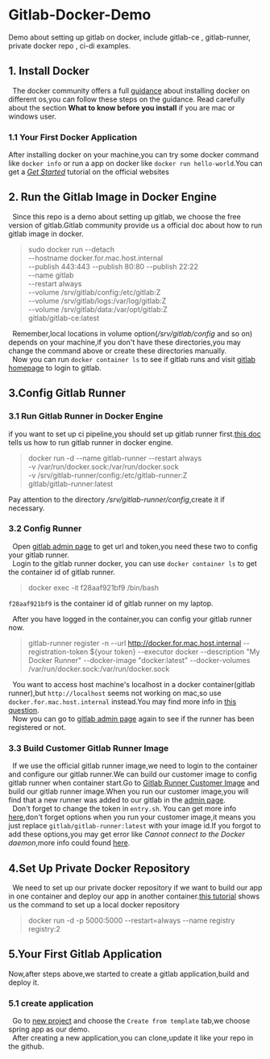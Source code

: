 # Gitlab-Docker-Demo
Demo about setting up gitlab on docker, include gitlab-ce , gitlab-runner, private docker repo , ci-di examples.

## 1. Install Docker
&nbsp;&nbsp;The docker community offers a full [guidance](https://docs.docker.com/install/) about installing docker on different os,you can follow these steps on the guidance.
Read carefully about the section **What to know before you install** if you are mac or windows user.
### 1.1 Your First Docker Application
After installing docker on your machine,you can try some docker command like `docker info` or run a app on docker like `docker run hello-world`.You can get a [*Get Started*](https://docs.docker.com/get-started/) tutorial on the official websites
## 2. Run the Gitlab Image in Docker Engine
&nbsp;&nbsp;Since this repo is a demo about setting up gitlab, we choose the free version of gitlab.Gitlab community provide us a official doc about how to run gitlab image in docker.
> sudo docker run --detach \
   	--hostname docker.for.mac.host.internal \
   	--publish 443:443 --publish 80:80 --publish 22:22 \
   	--name gitlab \
   	--restart always \
   	--volume /srv/gitlab/config:/etc/gitlab:Z \
   	--volume /srv/gitlab/logs:/var/log/gitlab:Z \
   	--volume /srv/gitlab/data:/var/opt/gitlab:Z \
   	gitlab/gitlab-ce:latest

&nbsp;&nbsp;Remember,local locations in volume option(*/srv/gitlab/config* and so on)
depends on your machine,if you don't have these directories,you may change the command above or create these directories manually. &nbsp;
<br/>
&nbsp;&nbsp;Now you can run `docker container ls` to see if gitlab runs and visit [gitlab homepage](http://localhost) to login to gitlab.

## 3.Config Gitlab Runner
### 3.1 Run Gitlab Runner in Docker Engine
if you want to set up ci pipeline,you should set up gitlab runner first.[this doc](https://docs.gitlab.com/runner/install/docker.html)
tells us how to run gitlab runner in docker engine.
> docker run -d --name gitlab-runner --restart always \
    -v /var/run/docker.sock:/var/run/docker.sock \
    -v /srv/gitlab-runner/config:/etc/gitlab-runner:Z \
    gitlab/gitlab-runner:latest
    
Pay attention to the directory */srv/gitlab-runner/config*,create it if necessary.
### 3.2 Config Runner
&nbsp;&nbsp;Open [gitlab admin page](http://localhost/admin/runners) to get url and token,you need these two to config your gitlab runner.
<br />
&nbsp;&nbsp;Login to the gitlab runner docker, you can use `docker container ls` to get the container id of gitlab runner.
>  docker exec -it f28aaf921bf9 /bin/bash

`f28aaf921bf9` is the container id of gitlab runner on my laptop.

&nbsp;&nbsp;After you have logged in the container,you can config your gitlab runner now.
>gitlab-runner register -n   --url http://docker.for.mac.host.internal    --registration-token ${your token}   --executor docker   --description "My Docker Runner"   --docker-image "docker:latest"   --docker-volumes /var/run/docker.sock:/var/run/docker.sock

&nbsp;&nbsp;You want to access host machine's localhost in a docker container(gitlab runner),but `http://localhost` seems  not working on mac,so  use `docker.for.mac.host.internal` instead.You may find more info in [this question](https://stackoverflow.com/questions/31324981/how-to-access-host-port-from-docker-container/43541732).
<br />
&nbsp;&nbsp;Now you can go to [gitlab admin page](http://localhost/admin/runners) again to see if the runner has been registered or not.
### 3.3 Build Customer Gitlab Runner Image
&nbsp;&nbsp;If we use the official gitlab runner image,we need to login to the container and configure our gitlab runner.We can build our customer image to config gitlab runner when container start.Go to [Gitlab Runner Customer Image](https://github.com/wendy260310/Gitlab-Docker-Demo/tree/master/Gitlab-Runner-Customer-Image) and build our gitlab runner image.When you run our customer image,you will find that a new runner was added to our gitlab in the [admin page](http://localhost/admin/runners).
<br/>
&nbsp;&nbsp;Don't forget to change the token in `entry.sh`. You can get more info [here](https://hub.docker.com/r/gitlab/gitlab-runner/dockerfile),don't forget options when you run your customer image,it means you just replace `gitlab/gitlab-runner:latest` with your image id.If you forgot to add these options,you may get error like *Cannot connect to the Docker daemon*,more info could found [here](https://stackoverflow.com/questions/53968749/cannot-connect-to-the-docker-daemon-at-unix-var-run-docker-sock-in-gitlab-ci).
## 4.Set Up Private Docker Repository
&nbsp;&nbsp;We need to set up our private docker repository if we want to build our app in one container and deploy our app in another container.[this tutorial](https://docs.docker.com/registry/deploying/) shows us the command to set up a local docker repository
> docker run -d -p 5000:5000 --restart=always --name registry registry:2

## 5.Your First Gitlab Application
Now,after steps above,we started to create a gitlab application,build and deploy it.
### 5.1 create application
&nbsp;&nbsp;Go to [new project](http://localhost/projects/new) and choose the `Create from template` tab,we choose spring app as our demo.
<br />
&nbsp;&nbsp;After creating a new application,you can clone,update it like your repo in the github.